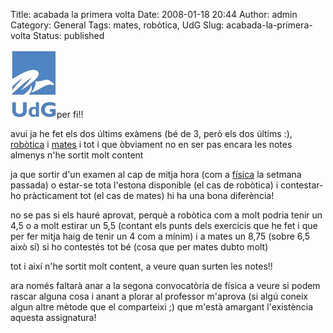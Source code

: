Title: acabada la primera volta
Date: 2008-01-18 20:44
Author: admin
Category: General
Tags: mates, robòtica, UdG
Slug: acabada-la-primera-volta
Status: published

<img src="./wp-content/uploads/2008/02/sigles_blau.jpg" data-align="right" alt="logo de la UdG" />per fi!!

avui ja he fet els dos últims exàmens (bé de 3, però els dos últims :), <a href="https://pserv.udg.edu/FitxesAssignatures/VistaPublica.aspx?IdCursAcademic=2007&amp;IdAssignatura=3105IS0012&amp;tab=1" target="_blank" rel="noopener">robòtica</a> i <a href="https://pserv.udg.edu/FitxesAssignatures/VistaPublica.aspx?IdCursAcademic=2007&amp;IdAssignatura=3105II0007&amp;tab=1" target="_blank" rel="noopener">mates</a> i tot i que òbviament no en ser pas encara les notes almenys n'he sortit molt content

ja que sortir d'un examen al cap de mitja hora (com a <a href="https://pserv.udg.edu/FitxesAssignatures/VistaPublica.aspx?IdCursAcademic=2007&amp;IdAssignatura=3105II0002&amp;tab=1" target="_blank" rel="noopener">física</a> la setmana passada) o estar-se tota l'estona disponible (el cas de robòtica) i contestar-ho pràcticament tot (el cas de mates) hi ha una bona diferència!

no se pas si els hauré aprovat, perquè a robòtica com a molt podria tenir un 4,5 o a molt estirar un 5,5 (contant els punts dels exercicis que he fet i que per fer mitja haig de tenir un 4 com a mínim) i a mates un 8,75 (sobre 6,5 això sí) si ho contestés tot bé (cosa que per mates dubto molt)

tot i així n'he sortit molt content, a veure quan surten les notes!!

ara només faltarà anar a la segona convocatòria de física a veure si podem rascar alguna cosa i anant a plorar al professor m'aprova (si algú coneix algun altre mètode que el comparteixi ;) que m'està amargant l'existència aquesta assignatura!
